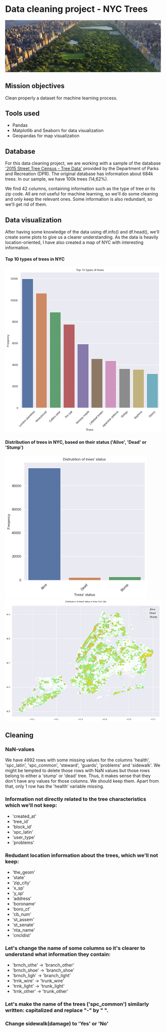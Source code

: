 # Data cleaning project - NYC Trees
![](central-park.jpeg)

## Mission objectives

Clean properly a dataset for machine learning process.

## Tools used

- Pandas
- Matplotlib and Seaborn for data visualization
- Geopandas for map visualization

## Database

For this data cleaning project, we are working with a sample of the database ['2015 Street Tree Census - Tree Data'](https://data.cityofnewyork.us/Environment/2015-Street-Tree-Census-Tree-Data/uvpi-gqnh) provided by the Department of Parks and Recreation (DPR). The original database has information about 684k trees. In our sample, we have 100k trees (14,62%).

We find 42 columns, containing information such as the type of tree or its zip code. All are not useful for machine learning, so we'll do some cleaning and only keep the relevant ones. Some information is also redundant, so we'll get rid of them.

## Data visualization
After having some knowledge of the data using df.info() and df.head(), we'll create some plots to give us a clearer understanding. As the data is heavily location-oriented, I have also created a map of NYC with interesting information.

#### Top 10 types of trees in NYC
![](nyc_trees_top10.png)

#### Distribution of trees in NYC, based on their status ('Alive', 'Dead' or 'Stump')
![](nyc_trees_bar_status.png) ![](nyc_trees_map_status.png)

## Cleaning
### NaN-values
We have 4992 rows with some missing values for the columns 'health', 'spc_latin', 'spc_common', 'steward', 'guards', 'problems' and 'sidewalk'. We might be tempted to delete those rows with NaN values but those rows belong to either a 'stump' or 'dead' tree. Thus, it makes sense that they don't have any values for those columns. We should keep them.
Apart from that, only 1 row has the 'health' variable missing.

### Information not directly related to the tree characteristics which we'll not keep:
- 'created_at'
- 'tree_id'
- 'block_id'
- 'spc_latin'
- 'user_type'
- 'problems'

### Redudant location information about the trees, which we'll not keep:
- 'the_geom'
- 'state'
- 'zip_city'
- 'x_sp'
- 'y_sp'
- 'address'
- 'boroname'
- 'boro_ct'
- 'cb_num'
- 'st_assem'
- 'st_senate'
- 'nta_name'
- 'cncldist'

### Let's change the name of some columns so it's clearer to understand what information they contain:
- 'brnch_othe' -> 'branch_other'
- 'brnch_shoe' -> 'branch_shoe'
- 'brnch_ligh' -> 'branch_light'
- 'trnk_wire' -> 'trunk_wire'
- 'trnk_light' -> 'trunk_light'
- 'trnk_other' -> 'trunk_other'

### Let's make the name of the trees ('spc_common') similarly written: capitalized and replace "-" by " ".

### Change sidewalk(damage) to 'Yes' or 'No'

